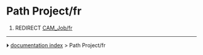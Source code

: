# Path Project/fr
1.  REDIRECT [CAM_Job/fr](CAM_Job/fr.md)



---
⏵ [documentation index](../README.md) > Path Project/fr
